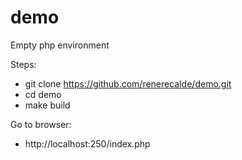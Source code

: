 # demo
Empty php environment

Steps:

- git clone https://github.com/renerecalde/demo.git
- cd demo
- make build

Go to browser:

- http://localhost:250/index.php
